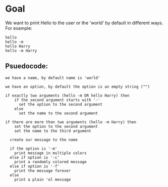 # Goal
  
We want to print Hello to the user or the 'world' by default in
different ways. For example:

```
hello
hello -m
hello Harry
hello -m Harry 
```

## Psuedocode:

```
we have a name, by default name is 'world'

we have an option, by default the option is an empty string ("")

if exactly two arguments (hello -m OR hello Harry) then
    if the second argument starts with '-'
      set the option to the second argument
    else
      set the name to the second argument

if there are more than two arguments (hello -m Harry) then
    set the option to the second argument
    set the name to the third argument

  create our message to the name

  if the option is '-m'
    print message in multiple colors
  else if option is '-c'
    print a randomly colored message
  else if option is '-f'
    print the message forever
  else
    print a plain 'ol message
```
